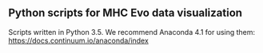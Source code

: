 Python scripts for MHC Evo data visualization
----------------------------------------------

Scripts written in Python 3.5. We recommend Anaconda 4.1 for using them:
https://docs.continuum.io/anaconda/index

